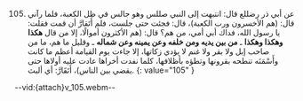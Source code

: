 105. عن أبي ذر رضللع قال: انتبهت إلى النبي صللس وهو جالس في ظل الكعبة، فلما رآني قال: (هم الأخسرون ورب الكعبة)، قال: فجئت حتى جلست، فلم أَتَقارَّ أن قمت فقلت: يا رسول الله، فداك أبي أمي، من هم؟ قال: (هم الأكثرون أموالًا، إلا من قال **هكذا وهكذا وهكذا** ـ **من بين يديه ومن خلفه وعن يمينه وعن شماله** ـ وقليل ما هم، ما من صاحب إبل ولا بقر ولا غنم لا يؤدي زكاتها، إلا جاءت يوم القيامة أعظم ما كانت وأَسْمَنَه تنطحه بقرونها وتطؤه بأظلافها، كلما نفدت أخراها عادت عليه أولاها حتى يقضي بين الناس)، أَتَقَارَّ: أي ألبث.
{: value="105" }

--vid:{attach}v_105.webm--
